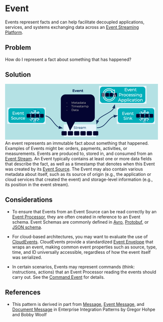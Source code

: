 # Event
Events represent facts and can help facilitate decoupled applications, services, and systems exchanging data across an [Event Streaming Platform](../event-stream/event-streaming-platform.md).

## Problem
How do I represent a fact about something that has happened?

## Solution
![event](../img/event.png)
An event represents an immutable fact about something that happened. Examples of Events might be: orders, payments, activities, or measurements. Events are produced to, stored in, and consumed from an [Event Stream](../event-stream/event-stream.md). An Event typically contains at least one or more data fields that describe the fact, as well as a timestamp that denotes when this Event was created by its [Event Source](../event-source/event-source.md). The Event may also contain various metadata about itself, such as its source of origin (e.g., the application or cloud services that created the event) and storage-level information (e.g., its position in the event stream).

## Considerations
* To ensure that Events from an Event Source can be read correctly by an [Event Processor](../event-processing/event-processor.md), they are often created in reference to an Event schema. Event Schemas are commonly defined in [Avro](https://avro.apache.org/docs/current/spec.html), [Protobuf](https://developers.google.com/protocol-buffers), or [JSON schema](https://json-schema.org/).

* For cloud-based architectures, you may want to evaluate the use of [CloudEvents](https://cloudevents.io/). CloudEvents provide a standardized [Event Envelope](../event/event-envelope.md) that wraps an event, making common event properties such as source, type, time, and ID universally accessible, regardless of how the event itself was serialized.

* In certain scenarios, Events may represent commands (think: instructions, actions) that an Event Processor reading the events should carry out. See the [Command Event](../event/command-event.md) for details.

## References
* This pattern is derived in part from [Message](https://www.enterpriseintegrationpatterns.com/patterns/messaging/Message.html), [Event Message](https://www.enterpriseintegrationpatterns.com/patterns/messaging/EventMessage.html), and [Document Message](https://www.enterpriseintegrationpatterns.com/patterns/messaging/DocumentMessage.html) in Enterprise Integration Patterns by Gregor Hohpe and Bobby Woolf
